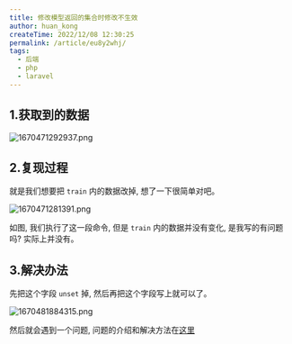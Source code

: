 ```yaml
---
title: 修改模型返回的集合时修改不生效
author: huan_kong
createTime: 2022/12/08 12:30:25
permalink: /article/eu8y2whj/
tags: 
  - 后端
  - php
  - laravel
---
```


## 1.获取到的数据

![1670471292937.png](https://img.huankong.top/i/2022/12/08/63915e80743d6.png)

## 2.复现过程

就是我们想要把 `train` 内的数据改掉, 想了一下很简单对吧。

![1670471281391.png](https://img.huankong.top/i/2022/12/08/63915e796c46d.png)

如图, 我们执行了这一段命令, 但是 `train` 内的数据并没有变化, 是我写的有问题吗? 实际上并没有。

## 3.解决办法

先把这个字段 `unset` 掉, 然后再把这个字段写上就可以了。

![1670481884315.png](https://img.huankong.top/i/2022/12/08/639187dfeafda.png)

然后就会遇到一个问题, 问题的介绍和解决方法在[这里](./模型查询时使用filter时遇到的小问题.md)
